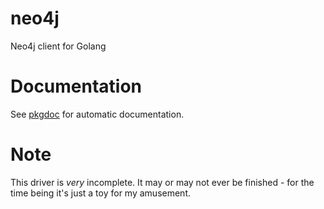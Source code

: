 neo4j
=====

Neo4j client for Golang

# Documentation

See [pkgdoc](http://go.pkgdoc.org/github.com/jmcvetta/neo4j) for automatic documentation.


# Note

This driver is *very* incomplete.  It may or may not ever be finished - for the
time being it's just a toy for my amusement.
